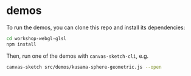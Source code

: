 # demos

To run the demos, you can clone this repo and install its dependencies:

```sh
cd workshop-webgl-glsl
npm install
```

Then, run one of the demos with `canvas-sketch-cli`, e.g.

```sh
canvas-sketch src/demos/kusama-sphere-geometric.js --open
```